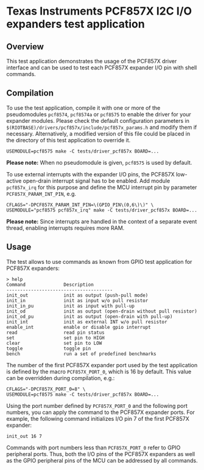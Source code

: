 # Texas Instruments PCF857X I2C I/O expanders test application

## Overview

This test application demonstrates the usage of the PCF857X driver interface
and can be used to test each PCF857X expander I/O pin with shell commands.

## Compilation

To use the test application, compile it with one or more of the pseudomodules
`pcf8574`, `pcf8574a` or `pcf8575` to enable the driver for your
expander modules. Please check the default configuration parameters in
`$(RIOTBASE)/drivers/pcf857x/include/pcf857x_params.h` and modify them
if necessary. Alternatively, a modified version of this file could be
placed in the directory of this test application to override it.
```
USEMODULE=pcf8575 make -C tests/driver_pcf857x BOARD=...
```
**Please note:** When no pseudomodule is given, `pcf8575` is used by default.

To use external interrupts with the expander I/O pins, the PCF857X
low-active open-drain interrupt signal has to be enabled. Add module
`pcf857x_irq` for this purpose and define the MCU interrupt pin by
parameter `PCF857X_PARAM_INT_PIN`, e.g.
```
CFLAGS="-DPCF857X_PARAM_INT_PIN=\(GPIO_PIN\(0,6\)\)" \
USEMODULE="pcf8575 pcf857x_irq" make -C tests/driver_pcf857x BOARD=...
```
**Please note:** Since interrupts are handled in the context of a separate
event thread, enabling interrupts requires more RAM.

## Usage

The test allows to use commands as known from GPIO test application for
PCF857X expanders:
```
> help
Command              Description
---------------------------------------
init_out             init as output (push-pull mode)
init_in              init as input w/o pull resistor
init_in_pu           init as input with pull-up
init_od              init as output (open-drain without pull resistor)
init_od_pu           init as output (open-drain with pull-up)
init_int             init as external INT w/o pull resistor
enable_int           enable or disable gpio interrupt
read                 read pin status
set                  set pin to HIGH
clear                set pin to LOW
toggle               toggle pin
bench                run a set of predefined benchmarks

```
The number of the first PCF857X expander port used by the test application
is defined by the macro `PCF857X_PORT_0`, which is 16 by default. This value
can be overridden during compilation, e.g.:
```
CFLAGS="-DPCF857X_PORT_0=8" \
USEMODULE=pcf8575 make -C tests/driver_pcf857x BOARD=...
```
Using the port number defined by `PCF857X_PORT_0` and the following port
numbers, you can apply the command to the PCF857X expander ports. For
example, the following command initializes I/O pin 7 of the first PCF857X
expander:
```
init_out 16 7
```
Commands with port numbers less than `PCF857X_PORT_0` refer to GPIO
peripheral ports. Thus, both the I/O pins of the PCF857X expanders as well
as the GPIO peripheral pins of the MCU can be addressed by all commands.
